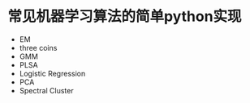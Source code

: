 # 常见机器学习算法的简单python实现

- EM
 - three coins
 - GMM
 - PLSA
- Logistic Regression
- PCA
- Spectral Cluster
